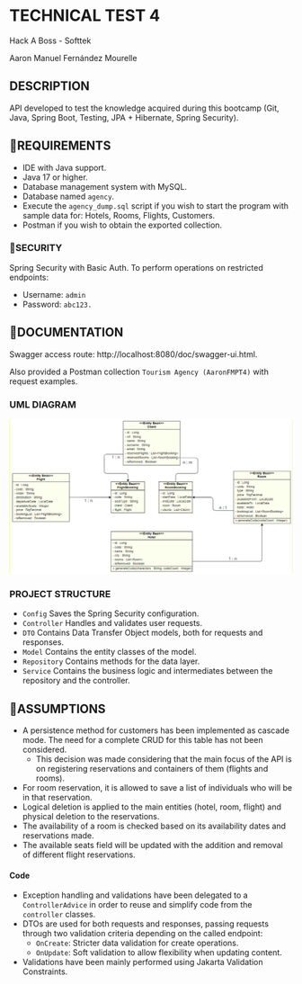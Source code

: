 # TECHNICAL TEST 4
Hack A Boss - Softtek

Aaron Manuel Fernández Mourelle

## DESCRIPTION
API developed to test the knowledge acquired during this bootcamp (Git, Java, Spring Boot, Testing, JPA + Hibernate, Spring Security).

## 🔧REQUIREMENTS
- IDE with Java support.
- Java 17 or higher.
- Database management system with MySQL.
- Database named `agency`.
- Execute the `agency_dump.sql` script if you wish to start the program with sample data for: Hotels, Rooms, Flights, Customers.
- Postman if you wish to obtain the exported collection.

### 🔐SECURITY
Spring Security with Basic Auth. To perform operations on restricted endpoints:
- Username: `admin`
- Password: `abc123.`

## 📖DOCUMENTATION
Swagger access route: http://localhost:8080/doc/swagger-ui.html.

Also provided a Postman collection `Tourism Agency (AaronFMPT4)` with request examples.

### UML DIAGRAM
![uml_diagram](uml_diagram.png)

### PROJECT STRUCTURE
- `Config` Saves the Spring Security configuration.
- `Controller` Handles and validates user requests.
- `DTO` Contains Data Transfer Object models, both for requests and responses.
- `Model` Contains the entity classes of the model.
- `Repository` Contains methods for the data layer.
- `Service` Contains the business logic and intermediates between the repository and the controller.

## 💭ASSUMPTIONS
- A persistence method for customers has been implemented as cascade mode. The need for a complete CRUD for this table has not been considered.
  - This decision was made considering that the main focus of the API is on registering reservations and containers of them (flights and rooms).
- For room reservation, it is allowed to save a list of individuals who will be in that reservation.
- Logical deletion is applied to the main entities (hotel, room, flight) and physical deletion to the reservations.
- The availability of a room is checked based on its availability dates and reservations made.
- The available seats field will be updated with the addition and removal of different flight reservations.

#### Code
- Exception handling and validations have been delegated to a `ControllerAdvice` in order to reuse and simplify code from the `controller` classes.
- DTOs are used for both requests and responses, passing requests through two validation criteria depending on the called endpoint:
  - `OnCreate`: Stricter data validation for create operations.
  - `OnUpdate`: Soft validation to allow flexibility when updating content.
- Validations have been mainly performed using Jakarta Validation Constraints.
